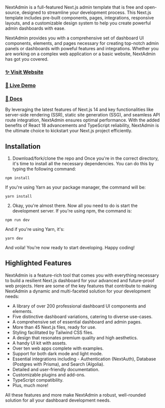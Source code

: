 NextAdmin is a full-featured Next.js admin template that is free and open-source, designed to streamline your development process. This Next.js template includes pre-built components, pages, integrations, responsive layouts, and a customizable design system to help you create powerful admin dashboards with ease.

NextAdmin provides you with a comprehensive set of dashboard UI components, elements, and pages necessary for creating top-notch admin panels or dashboards with poweful features and integrations. Whether you are working on a complex web application or a basic website, NextAdmin has got you covered.

### [✨ Visit Website](https://nextadmin.co/)
### [🚀 Live Demo](https://demo.nextadmin.com/)
### [📖 Docs](https://docs.nextadmin.com/)

By leveraging the latest features of Next.js 14 and key functionalities like server-side rendering (SSR), static site generation (SSG), and seamless API route integration, NextAdmin ensures optimal performance. With the added benefits of React 18 advancements and TypeScript reliability, NextAdmin is the ultimate choice to kickstart your Next.js project efficiently.


## Installation

1. Download/fork/clone the repo and Once you're in the correct directory, it's time to install all the necessary dependencies. You can do this by typing the following command:

```
npm install
```
If you're using Yarn as your package manager, the command will be:

```
yarn install
```

2. Okay, you're almost there. Now all you need to do is start the development server. If you're using npm, the command is:

```
npm run dev
```
And if you're using Yarn, it's:

```
yarn dev
```

And voila! You're now ready to start developing. Happy coding!

## Highlighted Features
NextAdmin is a feature-rich tool that comes you with everything necessary to build a resilient Next.js dashboard for your advanced and future-proof web projects. Here are some of the key features that contribute to making NextAdmin a dynamic and multi-faceted solution for your development needs:

- A library of over 200 professional dashboard UI components and elements.
- Five distinctive dashboard variations, catering to diverse use-cases.
- A comprehensive set of essential dashboard and admin pages.
- More than 45 Next.js files, ready for use.
- Styling facilitated by Tailwind CSS files.
- A design that resonates premium quality and high aesthetics.
- A handy UI kit with assets.
- Over ten web apps complete with examples.
- Support for both dark mode and light mode.
- Essential integrations including - Authentication (NextAuth), Database (Postgres with Prisma), and Search (Algolia).
- Detailed and user-friendly documentation.
- Customizable plugins and add-ons.
- TypeScript compatibility.
- Plus, much more!

All these features and more make NextAdmin a robust, well-rounded solution for all your dashboard development needs.
